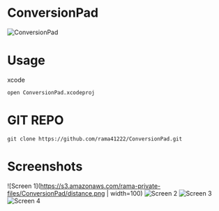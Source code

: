 # ConversionPad

![ConversionPad](https://s3.amazonaws.com/rama-private-files/ConversionPad/iTunesArtwork%401x.png)

# Usage
xcode

```
open ConversionPad.xcodeproj

```

# GIT REPO

```
git clone https://github.com/rama41222/ConversionPad.git
```

# Screenshots

![Screen 1](https://s3.amazonaws.com/rama-private-files/ConversionPad/distance.png | width=100)
![Screen 2](https://s3.amazonaws.com/rama-private-files/ConversionPad/speed.png)
![Screen 3](https://s3.amazonaws.com/rama-private-files/ConversionPad/temp.png)
![Screen 4](https://s3.amazonaws.com/rama-private-files/ConversionPad/weight.png)
